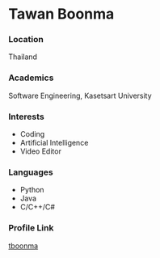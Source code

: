 # Tawan Boonma

### Location

Thailand

### Academics

Software Engineering, Kasetsart University

### Interests

- Coding
- Artificial Intelligence
- Video Editor

### Languages

- Python
- Java
- C/C++/C#

### Profile Link

[tboonma](https://github.com/tboonma)

